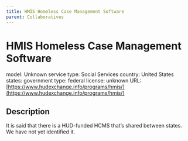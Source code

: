 ```yaml
---
title: HMIS Homeless Case Management Software
parent: Collaboratives
---
```


# HMIS Homeless Case Management Software

model: Unknown
service type: Social Services
country: United States
states: 
government type: federal
license: unknown
URL: [https://www.hudexchange.info/programs/hmis/](https://www.hudexchange.info/programs/hmis/)

## Description

It is said that there is a HUD-funded HCMS that’s shared between states. We have not yet identified it.
